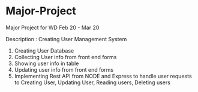 # Major-Project
Major Project for WD Feb 20 - Mar 20

Description : Creating User Management System
1. Creating User Database
2. Collecting User info from front end forms
3. Showing user info in table
4. Updating user info from front end forms
5. Implementing Rest API from NODE and Express to handle user requests to Creating User, Updating User, Reading users, Deleting users  
